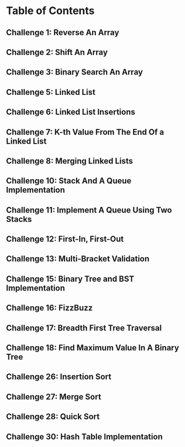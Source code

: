 # Table of Contents

## Challenge 1: Reverse An Array

## Challenge 2: Shift An Array

## Challenge 3: Binary Search An Array

## Challenge 5: Linked List

## Challenge 6: Linked List Insertions

## Challenge 7: K-th Value From The End Of a Linked List

## Challenge 8: Merging Linked Lists

## Challenge 10: Stack And A Queue Implementation

## Challenge 11: Implement A Queue Using Two Stacks

## Challenge 12: First-In, First-Out

## Challenge 13: Multi-Bracket Validation

## Challenge 15: Binary Tree and BST Implementation

## Challenge 16: FizzBuzz

## Challenge 17: Breadth First Tree Traversal

## Challenge 18: Find Maximum Value In A Binary Tree

## Challenge 26: Insertion Sort

## Challenge 27: Merge Sort

## Challenge 28: Quick Sort

## Challenge 30: Hash Table Implementation